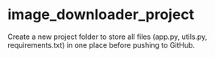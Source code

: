 # image_downloader_project
Create a new project folder to store all files (app.py, utils.py, requirements.txt) in one place before pushing to GitHub.
